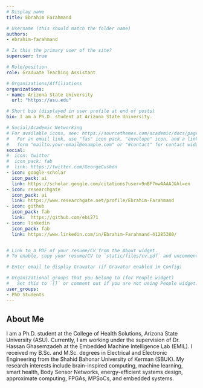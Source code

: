 ```yaml
---
# Display name
title: Ebrahim Farahmand

# Username (this should match the folder name)
authors:
- ebrahim-farahmand

# Is this the primary user of the site?
superuser: true

# Role/position
role: Graduate Teaching Assistant

# Organizations/Affiliations
organizations:
- name: Arizona State University
  url: "https://asu.edu"

# Short bio (displayed in user profile at end of posts)
bio: I am a Ph.D. student at Arizona State University.

# Social/Academic Networking
# For available icons, see: https://sourcethemes.com/academic/docs/page-builder/#icons
#   For an email link, use "fas" icon pack, "envelope" icon, and a link in the
#   form "mailto:your-email@example.com" or "#contact" for contact widget.
social:
#- icon: twitter
#  icon_pack: fab
#  link: https://twitter.com/GeorgeCushen
- icon: google-scholar  
  icon_pack: ai
  link: https://scholar.google.com/citations?user=9nBF7mwAAAAJ&hl=en
- icon: researchgate
  icon_pack: ai
  link: https://www.researchgate.net/profile/Ebrahim-Farahmand
- icon: github
  icon_pack: fab
  link:  https://github.com/ebi271
- icon: linkedin
  icon_pack: fab
  link: https://www.linkedin.com/in/Ebrahim-Farahmand-41285380/


# Link to a PDF of your resume/CV from the About widget.
# To enable, copy your resume/CV to `static/files/cv.pdf` and uncomment the lines below.  

# Enter email to display Gravatar (if Gravatar enabled in Config)

# Organizational groups that you belong to (for People widget)
#   Set this to `[]` or comment out if you are not using People widget.
user_groups:
- PhD Students
---
```

## About Me

I am a Ph.D. student at the College of Health Solutions, Arizona State University (ASU). Currently, I am working under the supervision of Dr. Hassan Ghasemzadeh at the Embedded Machine Intelligence Lab (EMIL). I received my B.Sc. and M.Sc. degrees in Electrical and Electronic Engineering from the Shahid Bahonar University of Kerman (SBUK). My research interests include brain-inspired computing,  machine learning, smart health, Body Sensor Networks, energy-efficient systems design, approximate computing, FPGAs, MPSoCs, and embedded systems.



